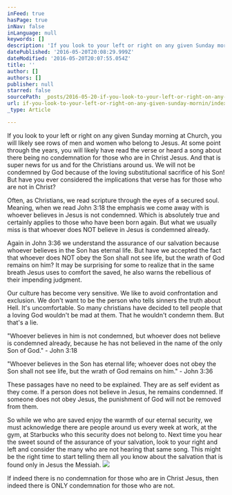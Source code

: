```yaml
---
inFeed: true
hasPage: true
inNav: false
inLanguage: null
keywords: []
description: 'If you look to your left or right on any given Sunday morning at Church, you will likely see rows of men and women who belong to Jesus. At some point through the years, you will likely have read the verse or heard a song about there being no condemnation for those who are in Christ Jesus. And that is super news for us and for the Christians around us. We will not be condemned by God because of the loving substitutional sacrifice of his Son! But have you ever considered the implications that verse has for those who are not in Christ?'
datePublished: '2016-05-20T20:08:29.999Z'
dateModified: '2016-05-20T20:07:55.054Z'
title: ''
author: []
authors: []
publisher: null
starred: false
sourcePath: _posts/2016-05-20-if-you-look-to-your-left-or-right-on-any-given-sunday-mornin.md
url: if-you-look-to-your-left-or-right-on-any-given-sunday-mornin/index.html
_type: Article

---
```

If you look to your left or right on any given Sunday morning at Church, you will likely see rows of men and women who belong to Jesus. At some point through the years, you will likely have read the verse or heard a song about there being no condemnation for those who are in Christ Jesus. And that is super news for us and for the Christians around us. We will not be condemned by God because of the loving substitutional sacrifice of his Son! But have you ever considered the implications that verse has for those who are not in Christ?

Often, as Christians, we read scripture through the eyes of a secured soul. Meaning, when we read John 3:18 the emphasis we come away with is whoever believes in Jesus is not condemned. Which is absolutely true and certainly applies to those who have been born again. But what we usually miss is that whoever does NOT believe in Jesus is condemned already.

Again in John 3:36 we understand the assurance of our salvation because whoever believes in the Son has eternal life. But have we accepted the fact that whoever does NOT obey the Son shall not see life, but the wrath of God remains on him? It may be surprising for some to realize that in the same breath Jesus uses to comfort the saved, he also warns the rebellious of their impending judgment.

Our culture has become very sensitive. We like to avoid confrontation and exclusion. We don't want to be the person who tells sinners the truth about Hell. It's uncomfortable. So many christians have decided to tell people that a loving God wouldn't be mad at them. That he wouldn't condemn them. But that's a lie.

"Whoever believes in him is not condemned, but whoever does not believe is condemned already, because he has not believed in the name of the only Son of God." - John 3:18

"Whoever believes in the Son has eternal life; whoever does not obey the Son shall not see life, but the wrath of God remains on him." - John 3:36 

These passages have no need to be explained. They are as self evident as they come. If a person does not believe in Jesus, he remains condemned. If someone does not obey Jesus, the punishment of God will not be removed from them.

So while we who are saved enjoy the warmth of our eternal security, we must acknowledge there are people around us every week at work, at the gym, at Starbucks who this security does not belong to. Next time you hear the sweet sound of the assurance of your salvation, look to your right and left and consider the many who are not hearing that same song. This might be the right time to start telling them all you know about the salvation that is found only in Jesus the Messiah.
![](https://the-grid-user-content.s3-us-west-2.amazonaws.com/6027df88-66c1-4048-83f2-e48945803edf.jpg)

If indeed there is no condemnation for those who are in Christ Jesus, then indeed there is ONLY condemnation for those who are not.